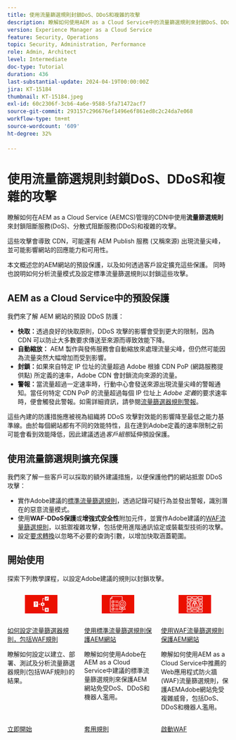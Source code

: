 ```yaml
---
title: 使用流量篩選規則封鎖DoS、DDoS和複雜的攻擊
description: 瞭解如何使用AEM as a Cloud Service中的流量篩選規則來封鎖DoS、DDoS和複雜的攻擊。
version: Experience Manager as a Cloud Service
feature: Security, Operations
topic: Security, Administration, Performance
role: Admin, Architect
level: Intermediate
doc-type: Tutorial
duration: 436
last-substantial-update: 2024-04-19T00:00:00Z
jira: KT-15184
thumbnail: KT-15184.jpeg
exl-id: 60c2306f-3cb6-4a6e-9588-5fa71472acf7
source-git-commit: 293157c296676ef1496e6f861ed8c2c24da7e068
workflow-type: tm+mt
source-wordcount: '609'
ht-degree: 32%

---
```


# 使用流量篩選規則封鎖DoS、DDoS和複雜的攻擊

瞭解如何在AEM as a Cloud Service (AEMCS)管理的CDN中使用&#x200B;**流量篩選規則**&#x200B;來封鎖阻斷服務(DoS)、分散式阻斷服務(DDoS)和複雜的攻擊。

這些攻擊會導致 CDN，可能還有 AEM Publish 服務 (又稱來源) 出現流量尖峰，並可能影響網站的回應能力和可用性。

本文概述您的AEM網站的預設保護，以及如何透過客戶設定擴充這些保護。 同時也說明如何分析流量模式及設定標準流量篩選規則以封鎖這些攻擊。

## AEM as a Cloud Service中的預設保護

我們來了解 AEM 網站的預設 DDoS 防護：

- **快取：**&#x200B;透過良好的快取原則，DDoS 攻擊的影響會受到更大的限制，因為 CDN 可以防止大多數要求傳送至來源而導致效能下降。
- **自動縮放：** AEM 製作與發佈服務會自動縮放來處理流量尖峰，但仍然可能因為流量突然大幅增加而受到影響。
- **封鎖：**&#x200B;如果來自特定 IP 位址的流量超過 Adobe 根據 CDN PoP (網路服務提供點) 所定義的速率，Adobe CDN 會封鎖流向來源的流量。
- **警報：**&#x200B;當流量超過一定速率時，行動中心會發送來源出現流量尖峰的警報通知。當任何特定 CDN PoP 的流量超過每個 IP 位址上 _Adobe 定義_&#x200B;的要求速率時，便會觸發此警報。如需詳細資訊，請參閱[流量篩選器規則警報](https://experienceleague.adobe.com/zh-hant/docs/experience-manager-cloud-service/content/security/traffic-filter-rules-including-waf#traffic-filter-rules-alerts)。

這些內建的防護措施應被視為組織將 DDoS 攻擊對效能的影響降至最低之能力基準線。由於每個網站都有不同的效能特性，且在達到Adobe定義的速率限制之前可能會看到效能降低，因此建議透過&#x200B;_客戶組態_&#x200B;延伸預設保護。

## 使用流量篩選規則擴充保護

我們來了解一些客戶可以採取的額外建議措施，以便保護他們的網站抵禦 DDoS 攻擊：

- 實作Adobe建議的[標準流量篩選規則](./traffic-filter-and-waf-rules/use-cases/using-traffic-filter-rules.md)，透過記錄可疑行為並發出警報，識別潛在的惡意流量模式。
- 使用&#x200B;**WAF-DDoS保護**&#x200B;或&#x200B;**增強式安全性**&#x200B;附加元件，並實作Adobe建議的[WAF流量篩選規則](./traffic-filter-and-waf-rules/use-cases/using-waf-rules.md)，以抵禦複雜攻擊，包括使用進階通訊協定或裝載型技術的攻擊。
- 設定[要求轉換](./traffic-filter-and-waf-rules/how-to/request-transformation.md)以忽略不必要的查詢引數，以增加快取涵蓋範圍。

## 開始使用

探索下列教學課程，以設定Adobe建議的規則以封鎖攻擊。

<!-- CARDS
{target = _self}

* ./traffic-filter-and-waf-rules/setup.md
  {title = How to set up traffic filter rules including WAF rules}
  {description = Learn how to set up to create, deploy, test, and analyze the results of traffic filter rules including WAF rules.}
  {image = ./traffic-filter-and-waf-rules/assets/setup/rules-setup.png}
  {cta = Start Now}

* ./traffic-filter-and-waf-rules/use-cases/using-traffic-filter-rules.md
  {title = Protecting AEM websites using standard traffic filter rules}
  {description = Learn how to protect AEM websites from DoS, DDoS and bot abuse using Adobe-recommended standard traffic filter rules in AEM as a Cloud Service.}
  {image = ./traffic-filter-and-waf-rules/assets/use-cases/using-traffic-filter-rules.png}
  {cta = Apply Rules}

* ./traffic-filter-and-waf-rules/use-cases/using-waf-rules.md
  {title = Protecting AEM websites using WAF traffic filter rules}
  {description = Learn how to protect AEM websites from sophisticated threats including DoS, DDoS, and bot abuse using Adobe-recommended Web Application Firewall (WAF) traffic filter rules in AEM as a Cloud Service.}
  {image = ./traffic-filter-and-waf-rules/assets/use-cases/using-waf-rules.png}
  {cta = Activate WAF}

-->
<!-- START CARDS HTML - DO NOT MODIFY BY HAND -->
<div class="columns">
    <div class="column is-half-tablet is-half-desktop is-one-third-widescreen" aria-label="How to set up traffic filter rules including WAF rules">
        <div class="card" style="height: 100%; display: flex; flex-direction: column; height: 100%;">
            <div class="card-image">
                <figure class="image x-is-16by9">
                    <a href="./traffic-filter-and-waf-rules/setup.md" title="如何設定流量篩選規則，包括WAF規則" target="_self" rel="referrer">
                        <img class="is-bordered-r-small" src="./traffic-filter-and-waf-rules/assets/setup/rules-setup.png" alt="如何設定流量篩選規則，包括WAF規則"
                             style="width: 100%; aspect-ratio: 16 / 9; object-fit: cover; overflow: hidden; display: block; margin: auto;">
                    </a>
                </figure>
            </div>
            <div class="card-content is-padded-small" style="display: flex; flex-direction: column; flex-grow: 1; justify-content: space-between;">
                <div class="top-card-content">
                    <p class="headline is-size-6 has-text-weight-bold">
                        <a href="./traffic-filter-and-waf-rules/setup.md" target="_self" rel="referrer" title="如何設定流量篩選規則，包括WAF規則">如何設定流量篩選器規則，包括WAF規則</a>
                    </p>
                    <p class="is-size-6">瞭解如何設定以建立、部署、測試及分析流量篩選器規則(包括WAF規則)的結果。</p>
                </div>
                <a href="./traffic-filter-and-waf-rules/setup.md" target="_self" rel="referrer" class="spectrum-Button spectrum-Button--outline spectrum-Button--primary spectrum-Button--sizeM" style="align-self: flex-start; margin-top: 1rem;">
                    <span class="spectrum-Button-label has-no-wrap has-text-weight-bold">立即開始</span>
                </a>
            </div>
        </div>
    </div>
    <div class="column is-half-tablet is-half-desktop is-one-third-widescreen" aria-label="Protecting AEM websites using standard traffic filter rules">
        <div class="card" style="height: 100%; display: flex; flex-direction: column; height: 100%;">
            <div class="card-image">
                <figure class="image x-is-16by9">
                    <a href="./traffic-filter-and-waf-rules/use-cases/using-traffic-filter-rules.md" title="使用標準流量篩選規則保護AEM網站" target="_self" rel="referrer">
                        <img class="is-bordered-r-small" src="./traffic-filter-and-waf-rules/assets/use-cases/using-traffic-filter-rules.png" alt="使用標準流量篩選規則保護AEM網站"
                             style="width: 100%; aspect-ratio: 16 / 9; object-fit: cover; overflow: hidden; display: block; margin: auto;">
                    </a>
                </figure>
            </div>
            <div class="card-content is-padded-small" style="display: flex; flex-direction: column; flex-grow: 1; justify-content: space-between;">
                <div class="top-card-content">
                    <p class="headline is-size-6 has-text-weight-bold">
                        <a href="./traffic-filter-and-waf-rules/use-cases/using-traffic-filter-rules.md" target="_self" rel="referrer" title="使用標準流量篩選規則保護AEM網站">使用標準流量篩選規則保護AEM網站</a>
                    </p>
                    <p class="is-size-6">瞭解如何使用Adobe在AEM as a Cloud Service中建議的標準流量篩選規則來保護AEM網站免受DoS、DDoS和機器人濫用。</p>
                </div>
                <a href="./traffic-filter-and-waf-rules/use-cases/using-traffic-filter-rules.md" target="_self" rel="referrer" class="spectrum-Button spectrum-Button--outline spectrum-Button--primary spectrum-Button--sizeM" style="align-self: flex-start; margin-top: 1rem;">
                    <span class="spectrum-Button-label has-no-wrap has-text-weight-bold">套用規則</span>
                </a>
            </div>
        </div>
    </div>
    <div class="column is-half-tablet is-half-desktop is-one-third-widescreen" aria-label="Protecting AEM websites using WAF traffic filter rules">
        <div class="card" style="height: 100%; display: flex; flex-direction: column; height: 100%;">
            <div class="card-image">
                <figure class="image x-is-16by9">
                    <a href="./traffic-filter-and-waf-rules/use-cases/using-waf-rules.md" title="使用WAF流量篩選規則保護AEM網站" target="_self" rel="referrer">
                        <img class="is-bordered-r-small" src="./traffic-filter-and-waf-rules/assets/use-cases/using-waf-rules.png" alt="使用WAF流量篩選規則保護AEM網站"
                             style="width: 100%; aspect-ratio: 16 / 9; object-fit: cover; overflow: hidden; display: block; margin: auto;">
                    </a>
                </figure>
            </div>
            <div class="card-content is-padded-small" style="display: flex; flex-direction: column; flex-grow: 1; justify-content: space-between;">
                <div class="top-card-content">
                    <p class="headline is-size-6 has-text-weight-bold">
                        <a href="./traffic-filter-and-waf-rules/use-cases/using-waf-rules.md" target="_self" rel="referrer" title="使用WAF流量篩選規則保護AEM網站">使用WAF流量篩選規則保護AEM網站</a>
                    </p>
                    <p class="is-size-6">瞭解如何使用AEM as a Cloud Service中推薦的Web應用程式防火牆(WAF)流量篩選規則，保護AEMAdobe網站免受複雜威脅，包括DoS、DDoS和機器人濫用。</p>
                </div>
                <a href="./traffic-filter-and-waf-rules/use-cases/using-waf-rules.md" target="_self" rel="referrer" class="spectrum-Button spectrum-Button--outline spectrum-Button--primary spectrum-Button--sizeM" style="align-self: flex-start; margin-top: 1rem;">
                    <span class="spectrum-Button-label has-no-wrap has-text-weight-bold">啟動WAF</span>
                </a>
            </div>
        </div>
    </div>
</div>
<!-- END CARDS HTML - DO NOT MODIFY BY HAND -->
